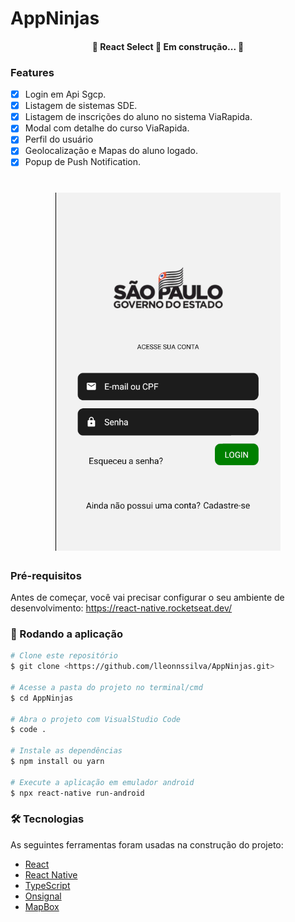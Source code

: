# AppNinjas

<h4 align="center"> 
	🚧  React Select 🚀 Em construção...  🚧
</h4>

### Features

- [x] Login em Api Sgcp.
- [x] Listagem de sistemas SDE.
- [x] Listagem de inscrições do aluno no sistema ViaRapida.
- [X] Modal com detalhe do curso ViaRapida.
- [X] Perfil do usuário
- [X] Geolocalização e Mapas do aluno logado.
- [X] Popup de Push Notification.

<h1 align="center">
  <img  src="/src/assets/Login.png" />
</h1>

### Pré-requisitos

Antes de começar, você vai precisar configurar o seu ambiente de desenvolvimento:
https://react-native.rocketseat.dev/

### 🎲 Rodando a aplicação

```bash
# Clone este repositório
$ git clone <https://github.com/lleonnssilva/AppNinjas.git>

# Acesse a pasta do projeto no terminal/cmd
$ cd AppNinjas

# Abra o projeto com VisualStudio Code
$ code .

# Instale as dependências
$ npm install ou yarn

# Execute a aplicação em emulador android
$ npx react-native run-android

```

### 🛠 Tecnologias

As seguintes ferramentas foram usadas na construção do projeto:

- [React](https://pt-br.reactjs.org/)
- [React Native](https://reactnative.dev/)
- [TypeScript](https://www.typescriptlang.org/)
- [Onsignal](https://onesignal.com/)
- [MapBox](https://www.mapbox.com/)